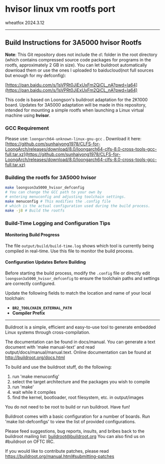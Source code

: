# hvisor linux vm rootfs port

wheatfox 2024.3.12

---

## Build Instructions for 3A5000 hvisor Rootfs

**Note**: This Git repository does not include the `dl` folder in the root directory (which contains compressed source code packages for programs in the rootfs, approximately 2 GB in size). You can let buildroot automatically download them or use the ones I uploaded to baiducloud(not full sources but enough for my defconfig):

[https://pan.baidu.com/s/1sVPRt0JiExUxFm2QiCL_nA?pwd=la64](https://pan.baidu.com/s/1sVPRt0JiExUxFm2QiCL_nA?pwd=la64)

This code is based on Loongson's buildroot adaptation for the 2K1000 board. Updates for 3A5000 adaptation will be made in this repository, intended for mounting a simple rootfs when launching a Linux virtual machine using **hvisor**.

### GCC Requirement

Please use:   `loongarch64-unknown-linux-gnu-gcc`  . Download it here: [https://github.com/sunhaiyong1978/CLFS-for-LoongArch/releases/download/8.0/loongarch64-clfs-8.0-cross-tools-gcc-full.tar.xz](https://github.com/sunhaiyong1978/CLFS-for-LoongArch/releases/download/8.0/loongarch64-clfs-8.0-cross-tools-gcc-full.tar.xz)

### Building the rootfs for 3A5000 hvisor

```bash
make loongson3a5000_hvisor_defconfig
# You can change the GCC path to your own by
# entering menuconfig and adjusting toolchain settings.
make menuconfig # This modifies the .config file
# which is the actual configuration used during the build process.
make -j8 # Build the rootfs
```

### Build-Time Logging and Configuration Tips

#### Monitoring Build Progress
The file `output/build/build-time.log` shows which tool is currently being compiled in real-time. Use this file to monitor the build process.

#### Configuration Updates Before Building

Before starting the build process, modify the `.config` file or directly edit `loongson3a5000_hvisor_defconfig` to ensure the toolchain paths and settings are correctly configured.

Update the following fields to match the location and name of your local toolchain:

- **`BR2_TOOLCHAIN_EXTERNAL_PATH`**  
- **Compiler Prefix**

---

Buildroot is a simple, efficient and easy-to-use tool to generate embedded
Linux systems through cross-compilation.

The documentation can be found in docs/manual. You can generate a text
document with 'make manual-text' and read output/docs/manual/manual.text.
Online documentation can be found at http://buildroot.org/docs.html

To build and use the buildroot stuff, do the following:

1) run 'make menuconfig'
2) select the target architecture and the packages you wish to compile
3) run 'make'
4) wait while it compiles
5) find the kernel, bootloader, root filesystem, etc. in output/images

You do not need to be root to build or run buildroot.  Have fun!

Buildroot comes with a basic configuration for a number of boards. Run
'make list-defconfigs' to view the list of provided configurations.

Please feed suggestions, bug reports, insults, and bribes back to the
buildroot mailing list: buildroot@buildroot.org
You can also find us on #buildroot on OFTC IRC.

If you would like to contribute patches, please read
https://buildroot.org/manual.html#submitting-patches